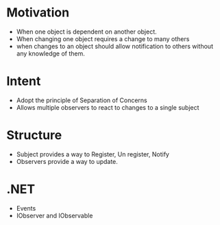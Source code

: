 # Motivation
* When one object is dependent on another object.
* When changing one object requires a change to many others
* when changes to an object should allow notification to others without any knowledge of them.

# Intent
* Adopt the principle of Separation of  Concerns
* Allows multiple observers to react to changes to a single subject

# Structure
* Subject provides a way to Register, Un register, Notify
* Observers provide a way to update.

# .NET
* Events
* IObserver<T> and IObservable<T>
